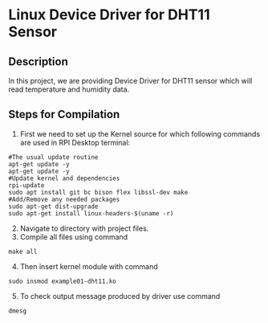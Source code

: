 # Linux Device Driver for DHT11 Sensor

## Description
In this project, we are providing Device Driver for DHT11 sensor which will read temperature and humidity data.

## Steps for Compilation
1. First we need to set up the Kernel source for which following commands are used in RPI Desktop terminal:
```
#The usual update routine
apt-get update -y
apt-get update -y
#Update kernel and dependencies
rpi-update
sudo apt install git bc bison flex libssl-dev make
#Add/Remove any needed packages
sudo apt-get dist-upgrade
sudo apt-get install linux-headers-$(uname -r)
```
2. Navigate to directory with project files.
3. Compile all files using command
```
make all
```
4. Then insert kernel module with command
```
sudo insmod example01-dht11.ko
```
5. To check output message produced by driver use command
```
dmesg
```
